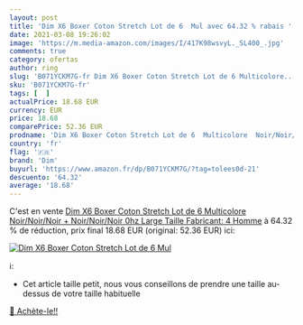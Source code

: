 ```yaml
---
layout: post
title: 'Dim X6 Boxer Coton Stretch Lot de 6  Mul avec 64.32 % rabais '
date: 2021-03-08 19:26:02
image: 'https://m.media-amazon.com/images/I/417K98wsvyL._SL400_.jpg'
comments: true
category: ofertas
author: ring
slug: 'B071YCKM7G-fr Dim X6 Boxer Coton Stretch Lot de 6 Multicolore...'
sku: 'B071YCKM7G-fr'
tags: [  ]
actualPrice: 18.68 EUR
currency: EUR
price: 18.68
comparePrice: 52.36 EUR
prodname: 'Dim X6 Boxer Coton Stretch Lot de 6  Multicolore  Noir/Noir/Noir + Noir/Noir/Noir 0hz   Large  Taille Fabricant: 4  Homme'
country: 'fr'
flag: '🇫🇷'
brand: 'Dim'
buyurl: 'https://www.amazon.fr/dp/B071YCKM7G/?tag=tolees0d-21'
descuento: '64.32'
average: '18.68'
---
```


C'est en vente [Dim X6 Boxer Coton Stretch Lot de 6  Multicolore  Noir/Noir/Noir + Noir/Noir/Noir 0hz   Large  Taille Fabricant: 4  Homme](https://www.amazon.fr/dp/B071YCKM7G/?tag=tolees0d-21)  à  64.32 % de réduction, prix final  18.68 EUR (original: 52.36 EUR) ici:

[![Dim X6 Boxer Coton Stretch Lot de 6  Mul](https://m.media-amazon.com/images/I/417K98wsvyL._SL400_.jpg)](https://www.amazon.fr/dp/B071YCKM7G/?tag=tolees0d-21)

ℹ️:

- Cet article taille petit, nous vous conseillons de prendre une taille au-dessus de votre taille habituelle

[🛒 Achète-le!!](https://www.amazon.fr/dp/B071YCKM7G/?tag=tolees0d-21)
